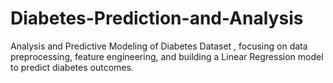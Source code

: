 # Diabetes-Prediction-and-Analysis
Analysis and Predictive Modeling of Diabetes Dataset , focusing on data preprocessing, feature engineering, and building a Linear Regression model to predict diabetes outcomes.
